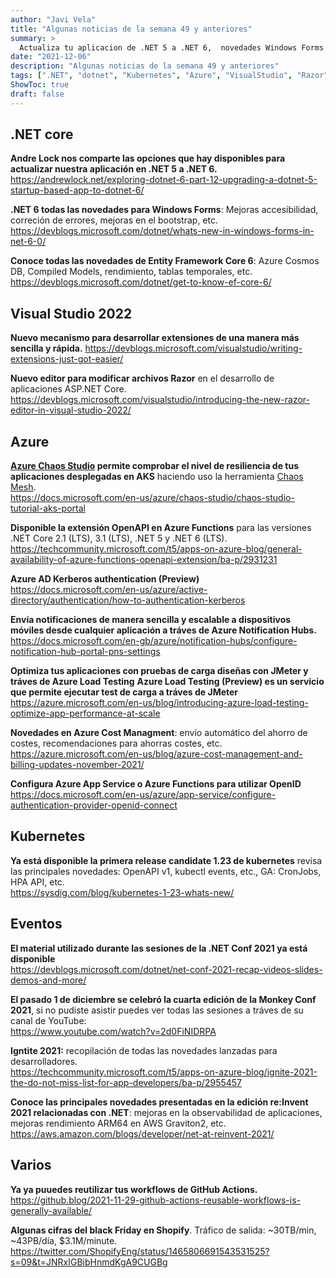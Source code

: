 ```yaml
---
author: "Javi Vela"
title: "Algunas noticias de la semana 49 y anteriores"
summary: >
  Actualiza tu aplicacion de .NET 5 a .NET 6,  novedades Windows Forms y EF Core 6, Visual Studio: nuevo modelo para desarrollar extensiones, nuevo editor para Razor. Azure Chaos Studio, Azure Functions: OpenAPI y OpenAI. Azure Notification Hubs, Azure Load Testing, Azure Cost Managment, novedades K8S 1.23....
date: "2021-12-06"
description: "Algunas noticias de la semana 49 y anteriores"
tags: [".NET", "dotnet", "Kubernetes", "Azure", "VisualStudio", "Razor", "WindowsForms", "AzureFunctions", "OpenAPI", "OpenAI", "AzureChaos", "AzureNotificationHubs", "AzureLoadTesting", "AzureCostManagement", "K8S"]
ShowToc: true
draft: false
---
```

## .NET core
**Andre Lock nos comparte las opciones que hay disponibles para actualizar nuestra aplicación en .NET 5 a .NET 6.**
<br/>
https://andrewlock.net/exploring-dotnet-6-part-12-upgrading-a-dotnet-5-startup-based-app-to-dotnet-6/
<!-- #dotnet #microsoft @andrewlocknet -->

**.NET 6 todas las novedades para Windows Forms**: Mejoras accesibilidad, correción de errores, mejoras en el bootstrap, etc.
<br/>
https://devblogs.microsoft.com/dotnet/whats-new-in-windows-forms-in-net-6-0/
<!-- dotnet #microsoft #windowsforms -->

**Conoce todas las novedades de Entity Framework Core 6**: Azure Cosmos DB, Compiled Models, rendimiento, tablas temporales, etc.
https://devblogs.microsoft.com/dotnet/get-to-know-ef-core-6/
<br/>
<!-- #dotnet #ef #entityframework -->

## Visual Studio 2022
**Nuevo mecanismo para desarrollar extensiones de una manera más sencilla y rápida.** 
https://devblogs.microsoft.com/visualstudio/writing-extensions-just-got-easier/
<br/>
<!-- #visualstudio #microsoft #extensions -->

**Nuevo editor para modificar archivos Razor** en el desarrollo de aplicaciones ASP.NET Core.
https://devblogs.microsoft.com/visualstudio/introducing-the-new-razor-editor-in-visual-studio-2022/
<br/>
<!-- #visualstudio #microsoft #razor #aspnetcore -->

## Azure
**[Azure Chaos Studio](https://azure.microsoft.com/es-es/services/chaos-studio/#overview) permite comprobar el nivel de resiliencia de tus aplicaciones desplegadas en AKS** haciendo uso la herramienta [Chaos Mesh](https://chaos-mesh.org/). 
<br/>
https://docs.microsoft.com/en-us/azure/chaos-studio/chaos-studio-tutorial-aks-portal
<!-- #azure #aks #chaos #kubernetes #k8s #preview -->

**Disponible la extensión OpenAPI en Azure Functions** para las versiones .NET Core 2.1 (LTS), 3.1 (LTS), .NET 5 y .NET 6 (LTS).
<br/>
https://techcommunity.microsoft.com/t5/apps-on-azure-blog/general-availability-of-azure-functions-openapi-extension/ba-p/2931231
<!-- #azure #functions #openapi -->

**Azure AD Kerberos authentication (Preview)**
<br/>
https://docs.microsoft.com/en-us/azure/active-directory/authentication/how-to-authentication-kerberos
<!-- #azure #AD #kerberos #authentication #preview -->

**Envía notificaciones de manera sencilla y escalable a dispositivos móviles desde cualquier aplicación a tráves de Azure Notification Hubs.**
<br/>
https://docs.microsoft.com/en-gb/azure/notification-hubs/configure-notification-hub-portal-pns-settings
<!-- #azzure #notifications #notificationhub #ios #android #windows #Baidu -->

**Optimiza tus aplicaciones con pruebas de carga diseñas con JMeter y tráves de Azure Load Testing**
**Azure Load Testing (Preview) es un servicio que permite ejecutar test de carga a tráves de JMeter**
<br/>
https://azure.microsoft.com/en-us/blog/introducing-azure-load-testing-optimize-app-performance-at-scale
<!-- #azure #microsoft #loadtesting #testing #jmeter -->

**Novedades en Azure Cost Managment**: envío automático del ahorro de costes, recomendaciones para ahorras costes, etc.
<br/>
https://azure.microsoft.com/en-us/blog/azure-cost-management-and-billing-updates-november-2021/
<!-- #azure #microsft #cost #management #billing -->

**Configura Azure App Service o Azure Functions para utilizar OpenID**
<br/>
https://docs.microsoft.com/en-us/azure/app-service/configure-authentication-provider-openid-connect
<!-- #azure #appservice #azurefunctions #openid -->

## Kubernetes
**Ya está disponible la primera release candidate 1.23 de kubernetes** revisa las principales novedades: OpenAPI v1, kubectl events, etc., GA: CronJobs, HPA API, etc.
<br/>
https://sysdig.com/blog/kubernetes-1-23-whats-new/
<!-- #kubernetes #k8s @capitangolo @sysdig -->

## Eventos
**El material utilizado durante las sesiones de la .NET Conf 2021 ya está disponible**
<br/>
https://devblogs.microsoft.com/dotnet/net-conf-2021-recap-videos-slides-demos-and-more/
<!-- #microsoft #dotnet #dotnetconf -->

**El pasado 1 de diciembre se celebró la cuarta edición de la Monkey Conf 2021**, si no pudiste asistir puedes ver todas las sesiones a tráves de su canal de YouTube:
<br/>
https://www.youtube.com/watch?v=2d0FiNIDRPA
<!-- @monkeyconf2021 #monkeyconf2021 #DotNetMAUI -->

**Igntite 2021:** recopilación de todas las novedades lanzadas para desarrolladores.
<br/>
https://techcommunity.microsoft.com/t5/apps-on-azure-blog/ignite-2021-the-do-not-miss-list-for-app-developers/ba-p/2955457
<!-- #microsoft #ignite #events --> 

**Conoce las principales novedades presentadas en la edición re:Invent 2021 relacionadas con .NET**: mejoras en la observabilidad de aplicaciones, mejoras rendimiento ARM64 en AWS Graviton2, etc.
<br/>
https://aws.amazon.com/blogs/developer/net-at-reinvent-2021/
<!-- #aws #reinvent #dotnet -->

## Varios
**Ya ya puuedes reutilizar tus workflows de GitHub Actions.**
<br/>
https://github.blog/2021-11-29-github-actions-reusable-workflows-is-generally-available/
<!-- #github #actions #workflows -->

**Algunas cifras del black Friday en Shopify**. Tráfico de salida: ~30TB/min, ~43PB/día, $3.1M/minute.
<br/>
https://twitter.com/ShopifyEng/status/1465806691543531525?s=09&t=JNRxIGBibHnmdKgA9CUGBg
<!-- #shopify #blackfriday #numbers -->